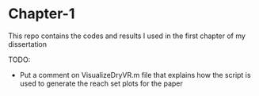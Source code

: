 # Chapter-1

This repo contains the codes and results I used in the first chapter of my dissertation

TODO:
- Put a comment on VisualizeDryVR.m file that explains how the script is used to generate the reach set plots for the paper
